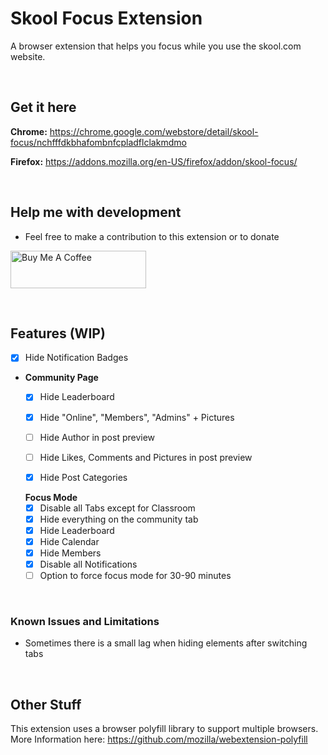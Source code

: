 # Skool Focus Extension
A browser extension that helps you focus while you use the skool.com website.

<br>

## Get it here
**Chrome:** https://chrome.google.com/webstore/detail/skool-focus/nchfffdkbhafombnfcpladflclakmdmo

**Firefox:** https://addons.mozilla.org/en-US/firefox/addon/skool-focus/

<br>

## Help me with development
- Feel free to make a contribution to this extension or to donate
 
<a href="https://www.buymeacoffee.com/fx64b" target="_blank"><img src="https://cdn.buymeacoffee.com/buttons/v2/arial-yellow.png" alt="Buy Me A Coffee" style="height: 60px !important;width: 217px !important;" ></a>

<br>

## Features (WIP)
- [x] Hide Notification Badges
  
- **Community Page**
  - [x] Hide Leaderboard
  - [x] Hide "Online", "Members", "Admins" + Pictures
  - [ ] Hide Author in post preview
  - [ ] Hide Likes, Comments and Pictures in post preview
  - [x] Hide Post Categories

 
  **Focus Mode**
  - [x] Disable all Tabs except for Classroom
  - [x] Hide everything on the community tab
  - [x] Hide Leaderboard
  - [x] Hide Calendar
  - [x] Hide Members
  - [x] Disable all Notifications
  - [ ] Option to force focus mode for 30-90 minutes
  
<br>

### Known Issues and Limitations
- Sometimes there is a small lag when hiding elements after switching tabs

<br>

## Other Stuff
This extension uses a browser polyfill library to support multiple browsers.
More Information here: https://github.com/mozilla/webextension-polyfill
